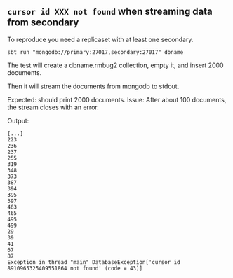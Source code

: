 `cursor id XXX not found` when streaming data from secondary
----------------------

To reproduce you need a replicaset with at least one secondary.

```
sbt run "mongodb://primary:27017,secondary:27017" dbname
```

The test will create a dbname.rmbug2 collection, empty it, and insert 2000 documents.

Then it will stream the documents from mongodb to stdout.

Expected: should print 2000 documents.
Issue: After about 100 documents, the stream closes with an error.

Output:
```
[...]
223
236
237
255
319
348
373
387
394
395
397
463
465
495
499
29
39
41
67
87
Exception in thread "main" DatabaseException['cursor id 8910965325409551864 not found' (code = 43)]
```
